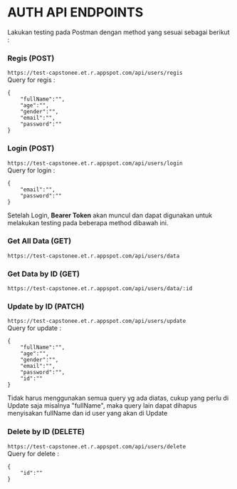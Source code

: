 <h1> AUTH API ENDPOINTS </h1>
Lakukan testing pada Postman dengan method yang sesuai sebagai berikut :


### Regis (POST)
`https://test-capstonee.et.r.appspot.com/api/users/regis` <br>
Query for regis :
```
{
    "fullName":"",
    "age":"",
    "gender":"",
    "email":"",
    "password":""
}
```


### Login (POST)
`https://test-capstonee.et.r.appspot.com/api/users/login` <br>
Query for login :
```
{
    "email":"",
    "password":""
}
```
Setelah Login, <strong>Bearer Token</strong> akan muncul dan dapat digunakan untuk melakukan testing pada beberapa method dibawah ini.


### Get All Data (GET)
`https://test-capstonee.et.r.appspot.com/api/users/data`

### Get Data by ID (GET)
`https://test-capstonee.et.r.appspot.com/api/users/data/:id`

### Update by ID (PATCH)
`https://test-capstonee.et.r.appspot.com/api/users/update` <br>
Query for update :
```
{
    "fullName":"",
    "age":"",
    "gender":"",
    "email":"",
    "password":"",
    "id":""
}
```
Tidak harus menggunakan semua query yg ada diatas, cukup yang perlu di Update saja misalnya "fullName", maka query lain dapat dihapus menyisakan fullName dan id user yang akan di Update

### Delete by ID (DELETE)
`https://test-capstonee.et.r.appspot.com/api/users/delete` <br>
Query for delete :
```
{
    "id":""
}
```
